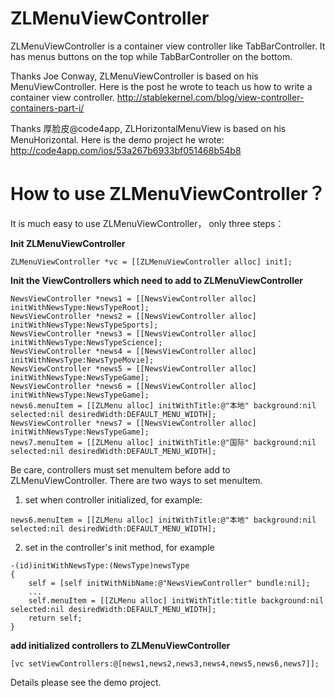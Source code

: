 ZLMenuViewController
====================

ZLMenuViewController is a container view controller like TabBarController. It has menus buttons on the top while TabBarController on the bottom.

Thanks Joe Conway, ZLMenuViewController is based on his MenuViewController. Here is the post he wrote to teach us how to write a container view controller. http://stablekernel.com/blog/view-controller-containers-part-i/ 

Thanks 厚脸皮@code4app, ZLHorizontalMenuView is based on his MenuHorizontal. Here is the demo project he wrote: http://code4app.com/ios/53a267b6933bf051468b54b8 

# How to use ZLMenuViewController？

It is much easy to use ZLMenuViewController， only three steps：

**Init ZLMenuViewController**
```objc
ZLMenuViewController *vc = [[ZLMenuViewController alloc] init];
```
**Init the ViewControllers which need to add to ZLMenuViewController**
```objc
NewsViewController *news1 = [[NewsViewController alloc] initWithNewsType:NewsTypeRoot];
NewsViewController *news2 = [[NewsViewController alloc] initWithNewsType:NewsTypeSports];
NewsViewController *news3 = [[NewsViewController alloc] initWithNewsType:NewsTypeScience];
NewsViewController *news4 = [[NewsViewController alloc] initWithNewsType:NewsTypeMovie];
NewsViewController *news5 = [[NewsViewController alloc] initWithNewsType:NewsTypeGame];
NewsViewController *news6 = [[NewsViewController alloc] initWithNewsType:NewsTypeGame];
news6.menuItem = [[ZLMenu alloc] initWithTitle:@"本地" background:nil selected:nil desiredWidth:DEFAULT_MENU_WIDTH];
NewsViewController *news7 = [[NewsViewController alloc] initWithNewsType:NewsTypeGame];
news7.menuItem = [[ZLMenu alloc] initWithTitle:@"国际" background:nil selected:nil desiredWidth:DEFAULT_MENU_WIDTH];
```
Be care, controllers must set menuItem before add to ZLMenuViewController. There are two ways to set menuItem.

1) set when controller initialized, for example:
```objc
news6.menuItem = [[ZLMenu alloc] initWithTitle:@"本地" background:nil selected:nil desiredWidth:DEFAULT_MENU_WIDTH];
```
2) set in the controller's init method, for example
```objc
-(id)initWithNewsType:(NewsType)newsType
{
    self = [self initWithNibName:@"NewsViewController" bundle:nil];
    ...
    self.menuItem = [[ZLMenu alloc] initWithTitle:title background:nil selected:nil desiredWidth:DEFAULT_MENU_WIDTH];
    return self;
}
```
**add initialized controllers to ZLMenuViewController**
```objc
[vc setViewControllers:@[news1,news2,news3,news4,news5,news6,news7]];
```
Details please see the demo project.

